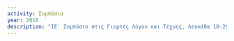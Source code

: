 ```yaml
---
activity: Συμπόσια
year: 2010
description: "ΙΕ' Συμπόσιο στις Γιορτές Λόγου και Τέχνης, Λευκάδα 18-20 Αυγούστου 2010, *Δρόμοι και παράδρομοι της τοπικής ιστορίας* Τα [*Πρακτικά*](/publications/praktika_symposiwn/praktika_symposiou_15.html) εκδόθηκαν το 2011."
---
```

